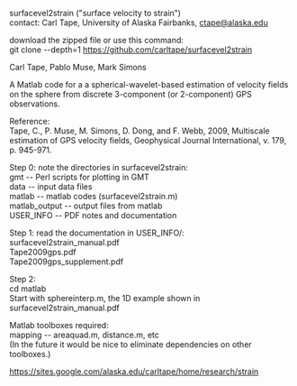 surfacevel2strain ("surface velocity to strain")  
contact: Carl Tape, University of Alaska Fairbanks, ctape@alaska.edu

download the zipped file or use this command:  
git clone --depth=1 https://github.com/carltape/surfacevel2strain

Carl Tape, Pablo Muse, Mark Simons

A Matlab code for a a spherical-wavelet-based estimation of velocity fields on the sphere from discrete 3-component (or 2-component) GPS observations.

Reference:  
Tape, C., P. Muse, M. Simons, D. Dong, and F. Webb, 2009, Multiscale estimation of GPS velocity fields, Geophysical Journal International, v. 179, p. 945-971.

Step 0: note the directories in surfacevel2strain:  
  gmt           -- Perl scripts for plotting in GMT  
  data          -- input data files  
  matlab        -- matlab codes (surfacevel2strain.m)  
  matlab_output -- output files from matlab  
  USER_INFO     -- PDF notes and documentation

Step 1: read the documentation in USER_INFO/:  
  surfacevel2strain_manual.pdf  
  Tape2009gps.pdf  
  Tape2009gps_supplement.pdf 

Step 2:  
  cd matlab  
  Start with sphereinterp.m, the 1D example shown in surfacevel2strain_manual.pdf 

Matlab toolboxes required:  
  mapping       -- areaquad.m, distance.m, etc  
(In the future it would be nice to eliminate dependencies on other toolboxes.)

https://sites.google.com/alaska.edu/carltape/home/research/strain